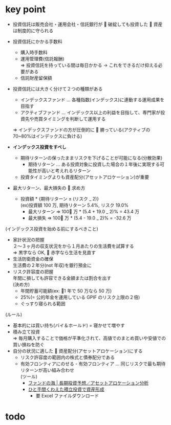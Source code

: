 # key point

- 投資信託は販売会社・運用会社・信託銀行が  破綻しても投資した  資産は制度的に守られる

- 投資信託にかかる手数料

  - 購入時手数料
  - 運用管理費(信託報酬)  
    => 投資信託を持っている間は毎日かかる -> これをできるだけ抑える必要がある
  - 信託財産留保額

- 投資信託には大きく分けて２つの種類がある

  - インデックスファンド … 各種指数(インデックス)に連動する運用成果を目指す
  - アクティブファンド … インデックス以上の利益を目指して、専門家が投資先や売買タイミングを判断して運用する

  => インデックスファンドの方が圧倒的に  勝っている(アクティブの 70~80%はインデックスに負ける)

- **インデックス投資をすべし**

  - 期待リターンの保ったままリスクを下げることが可能になる(分散効果)
    - 期待リターン … ある投資対象に投資した場合の１年後に実現する可能性が高いと考えれるリターン
  - 投資タイミングよりも資産配分(アセットアロケーション)が重要

- 最大リターン、最大損失の  求め方
  - 投資額 \* {期待リターン ± (リスク \_ 2)}  
    (ex)投資額 100 万, 期待リターン 5.4%, リスク 19.0%
    - 最大リターン => 100 万 \* (5.4 + 19.0 \_ 2)% = 43.4 万
    - 最大損失 => 100 万 \* (5.4 - 19.0 \_ 2)% = -32.6 万

(インデックス投資を始める前にするべきこと)

- 家計状況の把握  
  ２〜３ヶ月の収支状況をから１月あたりの生活費を試算する  
  => 黒字なら OK,  赤字なら生活を見直す
- 生活防衛資金の確保  
  生活費の２年分(not 年収)を銀行預金に
- リスク許容度の把握  
  年間に損しても許容できる金額または割合を出す  
  (決め方)
  - 年間貯蓄可能額(ex: 1 年で 50 万なら 50 万)
  - 25%(= 公的年金を運用している GPIF のリスク上限の２倍)
  - ぐっすり寝られる範囲

(ルール)

- 基本的には買い持ち(バイ＆ホールド) = 寝かせて増やす
- 積み立て投資  
  => 毎月購入することで価格が平準化されて、高値でのまとめ買いや安値での買い損ねを防ぐ
- 自分の状況に適した  資産配分(アセットアロケーション)にする
  - リスク許容度の範囲内の株式と債券配分である
  - 有効フロンティアにのせる - 有効フロンティア … 同じリスクで最も期待リターンが高い組み合わせ  
     (ツール)
    - [ファンドの海 | 長期投資予想／アセットアロケーション分析
      ](http://guide.fund-no-umi.com/tools/aa.html)
    - [ひと手間くわえた積立投資で資産形成](http://valavg.com/value-averaging-tools/)
      - 要 Excel ファイルダウンロード

# todo
